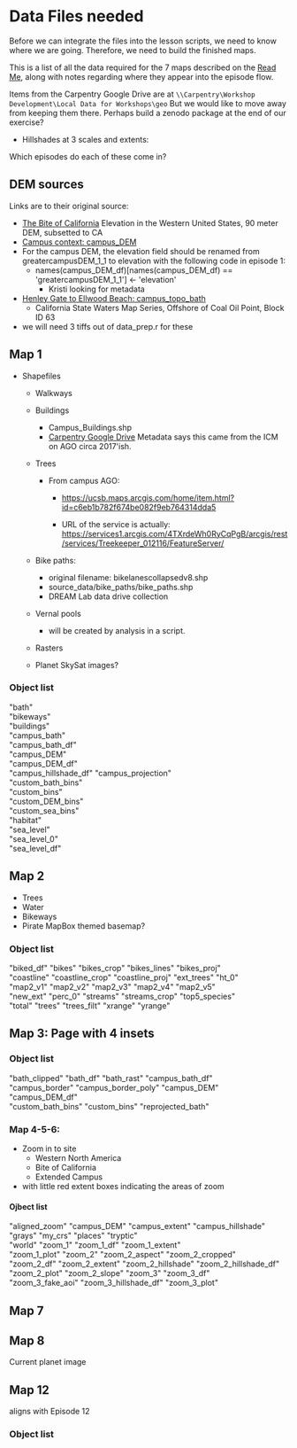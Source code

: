 # Data Files needed
Before we can integrate the files into the lesson scripts,
we need to know where we are going. Therefore, we need to build
the finished maps. 

This is a list of all the data required for the 7 maps 
described on the [Read Me](https://github.com/UCSBCarpentry/geospatialRUCSBAtlas/blob/main/README.md), along with notes regarding where they appear into the episode flow.

Items from the Carpentry Google Drive are at 
`\\Carpentry\Workshop Development\Local Data for Workshops\geo`
But we would like to move away from keeping them there. Perhaps build a zenodo package at the end of our exercise?

* Hillshades at 3 scales and extents:

Which episodes do each of these come in?

## DEM sources
Links are to their original source:
  * [The Bite of California](https://www.sciencebase.gov/catalog/item/542aebf9e4b057766eed286a)
    Elevation in the Western United States, 90 meter DEM, subsetted to CA
  * [Campus context: campus_DEM](https://drive.google.com/drive/folders/1_NWRIonW03jm5MdP9tq-zJjkfDjFCWEm?usp=drive_link)
  * For the campus DEM, the elevation field should be renamed from greatercampusDEM_1_1 to elevation with the following code in episode 1: 
    * names(campus_DEM_df)[names(campus_DEM_df) == 'greatercampusDEM_1_1'] <- 'elevation'
      * Kristi looking for metadata
  * [Henley Gate to Ellwood Beach: campus_topo_bath](https://pubs.usgs.gov/ds/781/)
    * California State Waters Map Series, Offshore of Coal Oil Point, Block ID 63
  * we will need 3 tiffs out of data_prep.r for these





## Map 1
* Shapefiles
  * Walkways
  * Buildings
    * Campus_Buildings.shp
    * [Carpentry Google Drive](https://drive.google.com/drive/folders/1SwcCrBoa0a7I_kmBNCa3_zNQ6Aw9P-8H)
    Metadata says this came from the ICM on AGO circa 2017'ish.
  * Trees
    * From campus AGO:
      * https://ucsb.maps.arcgis.com/home/item.html?id=c6eb1b782f674be082f9eb764314dda5

      * URL of the service is actually: https://services1.arcgis.com/4TXrdeWh0RyCqPgB/arcgis/rest/services/Treekeeper_012116/FeatureServer/

  * Bike paths: 
     * original filename: bikelanescollapsedv8.shp
     * source_data/bike_paths/bike_paths.shp
     * DREAM Lab data drive collection
  * Vernal pools
     * will be created by analysis in a script.
  * Rasters
  * Planet SkySat images?
  
### Object list
"bath"                
"bikeways"            
"buildings"           
"campus_bath"        
"campus_bath_df"      
"campus_DEM"          
"campus_DEM_df"       
"campus_hillshade_df"
"campus_projection"   
"custom_bath_bins"   
"custom_bins"         
"custom_DEM_bins"    
"custom_sea_bins"     
"habitat"             
"sea_level"           
"sea_level_0"        
"sea_level_df"  


## Map 2
* Trees
* Water
* Bikeways
* Pirate MapBox themed basemap?

### Object list
"biked_df"       "bikes"          "bikes_crop"     "bikes_lines"    "bikes_proj"    
"coastline"      "coastline_crop" "coastline_proj" "ext_trees"      "ht_0"          
"map2_v1"        "map2_v2"        "map2_v3"        "map2_v4"        "map2_v5"       
"new_ext"        "perc_0"         "streams"        "streams_crop"   "top5_species"  
"total"          "trees"          "trees_filt"     "xrange"         "yrange"  


## Map 3: Page with 4 insets

### Object list
 "bath_clipped"       "bath_df"            "bath_rast"          "campus_bath_df"    
 "campus_border"      "campus_border_poly" "campus_DEM"         "campus_DEM_df"     
 "custom_bath_bins"   "custom_bins"        "reprojected_bath"  

### Map 4-5-6: 
* Zoom in to site
  * Western North America
  * Bite of California
  * Extended Campus
* with little red extent boxes indicating the areas of zoom

#### Ojbect list
 "aligned_zoom"        "campus_DEM"          "campus_extent"       "campus_hillshade"   
 "grays"               "my_crs"              "places"              "tryptic"            
 "world"               "zoom_1"              "zoom_1_df"           "zoom_1_extent"      
 "zoom_1_plot"         "zoom_2"              "zoom_2_aspect"       "zoom_2_cropped"     
 "zoom_2_df"           "zoom_2_extent"       "zoom_2_hillshade"    "zoom_2_hillshade_df"
 "zoom_2_plot"         "zoom_2_slope"        "zoom_3"              "zoom_3_df"          
 "zoom_3_fake_aoi"     "zoom_3_hillshade_df" "zoom_3_plot" 
 
 ## Map 7
 
 ## Map 8
 Current planet image
 
 ## Map 12
 aligns with Episode 12
 
 ### Object list
 
 
 
 
